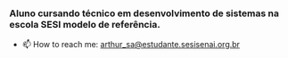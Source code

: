 ### Aluno cursando técnico em desenvolvimento de sistemas na escola SESI modelo de referência.
- 📫 How to reach me: arthur_sa@estudante.sesisenai.org.br  

<!--
**arthursenais/arthursenais** is a ✨ _special_ ✨ repository because its `README.md` (this file) appears on your GitHub profile.

Here are some ideas to get you started:

- 🔭 I’m currently working on ...
- 🌱 I’m currently learning ...
- 👯 I’m looking to collaborate on ...
- 🤔 I’m looking for help with ...
- 💬 Ask me about ...

- 😄 Pronouns: ...
- ⚡ Fun fact: ...
-->
